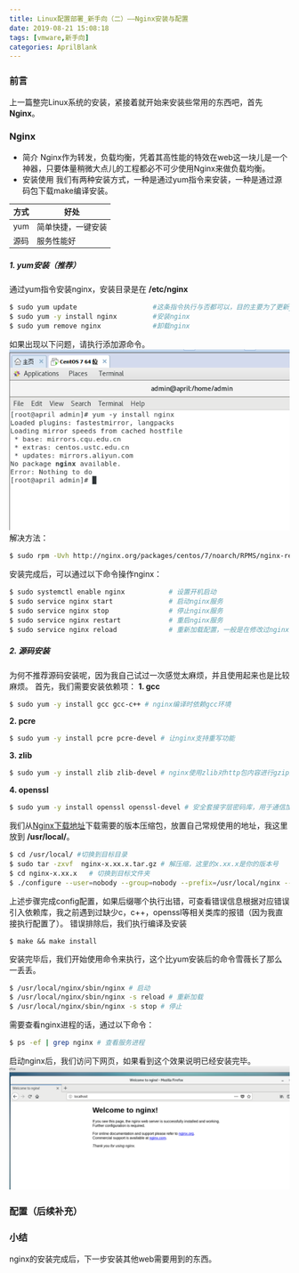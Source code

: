 ```yaml
---
title: Linux配置部署_新手向（二）——Nginx安装与配置
date: 2019-08-21 15:08:18
tags: [vmware,新手向]
categories: AprilBlank
---
```


### 前言
上一篇整完Linux系统的安装，紧接着就开始来安装些常用的东西吧，首先**Nginx**。

### Nginx
- 简介
Nginx作为转发，负载均衡，凭着其高性能的特效在web这一块儿是一个神器，只要体量稍微大点儿的工程都必不可少使用Nginx来做负载均衡。
- 安装使用
我们有两种安装方式，一种是通过yum指令来安装，一种是通过源码包下载make编译安装。

| 方式 | 好处 |
|--|--|
| yum | 简单快捷，一键安装 |
| 源码 | 服务性能好 |

##### 1. yum安装（推荐）
通过yum指令安装nginx，安装目录是在 **/etc/nginx**
```bash
$ sudo yum update  					#这条指令执行与否都可以，目的主要为了更新yum包为最新
$ sudo yum -y install nginx 		#安装nginx
$ sudo yum remove nginx 			#卸载nginx
```

如果出现以下问题，请执行添加源命令。
![问题](vmware-nginx/1.png)
解决方法：
```bash
$ sudo rpm -Uvh http://nginx.org/packages/centos/7/noarch/RPMS/nginx-release-centos-7-0.el7.ngx.noarch.rpm
```

安装完成后，可以通过以下命令操作nginx：
```bash
$ sudo systemctl enable nginx 			# 设置开机启动 
$ sudo service nginx start 				# 启动nginx服务
$ sudo service nginx stop 				# 停止nginx服务
$ sudo service nginx restart 			# 重启nginx服务
$ sudo service nginx reload 			# 重新加载配置，一般是在修改过nginx配置文件时使用。
```

##### 2. 源码安装
为何不推荐源码安装呢，因为我自己试过一次感觉太麻烦，并且使用起来也是比较麻烦。
首先，我们需要安装依赖项：
**1. gcc**
```bash
$ sudo yum -y install gcc gcc-c++ # nginx编译时依赖gcc环境
```
**2. pcre**
```bash
$ sudo yum -y install pcre pcre-devel # 让nginx支持重写功能
```
**3. zlib**
```bash
$ sudo yum -y install zlib zlib-devel # nginx使用zlib对http包内容进行gzip压缩
```
**4. openssl**
```bash
$ sudo yum -y install openssl openssl-devel # 安全套接字层密码库，用于通信加密，可以理解为使用https
```
我们从[Nginx下载地址](https://nginx.org/en/download.html)下载需要的版本压缩包，放置自己常规使用的地址，我这里放到 **/usr/local/**。
```bash
$ cd /usr/local/ #切换到目标目录
$ sudo tar -zxvf  nginx-x.xx.x.tar.gz # 解压缩，这里的x.xx.x是你的版本号
$ cd nginx-x.xx.x	# 切换到目标文件夹
$ ./configure --user=nobody --group=nobody --prefix=/usr/local/nginx --with-http_stub_status_module --with-http_gzip_static_module --with-http_realip_module --with-http_sub_module --with-http_ssl_module
```
上述步骤完成config配置，如果后缀哪个执行出错，可查看错误信息根据对应错误引入依赖库，我之前遇到过缺少c，c++，openssl等相关类库的报错（因为我直接执行配置了）。
错误排除后，我们执行编译及安装
```
$ make && make install
```
安装完毕后，我们开始使用命令来执行，这个比yum安装后的命令雪薇长了那么一丢丢。
```bash
$ /usr/local/nginx/sbin/nginx # 启动
$ /usr/local/nginx/sbin/nginx -s reload # 重新加载
$ /usr/local/nginx/sbin/nginx -s stop # 停止
```

需要查看nginx进程的话，通过以下命令：
```bash
$ ps -ef | grep nginx # 查看服务进程
```

启动nginx后，我们访问下网页，如果看到这个效果说明已经安装完毕。
![效果](vmware-nginx/2.png)
### 配置（后续补充）
### 小结
nginx的安装完成后，下一步安装其他web需要用到的东西。